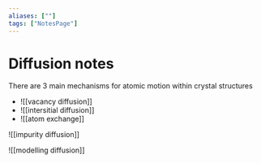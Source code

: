 ```yaml
---
aliases: [""]
tags: ["NotesPage"]
---
```


# Diffusion notes
There are 3 main mechanisms for atomic motion within crystal structures
- ![[vacancy diffusion]]
- ![[intersitial diffusion]]
- ![[atom exchange]]

![[impurity diffusion]]

![[modelling diffusion]]